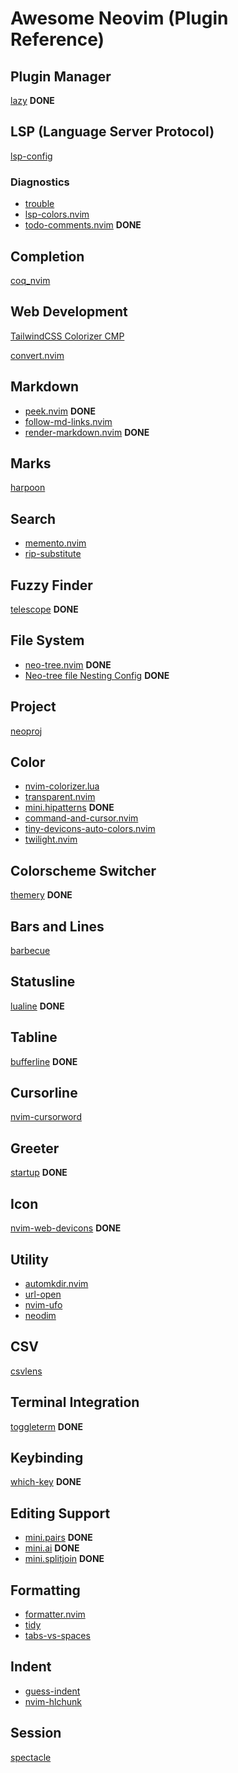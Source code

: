 # Awesome Neovim (Plugin Reference)

## Plugin Manager
[lazy](https://github.com/folke/lazy.nvim) **DONE**

## LSP (Language Server Protocol)
[lsp-config](https://github.com/neovim/nvim-lspconfig)

### Diagnostics
- [trouble](https://github.com/folke/trouble.nvim)
- [lsp-colors.nvim](https://github.com/folke/lsp-colors.nvim)
- [todo-comments.nvim](https://github.com/folke/todo-comments.nvim) **DONE**

## Completion
[coq_nvim](https://github.com/ms-jpq/coq_nvim)

## Web Development
[TailwindCSS Colorizer CMP](https://github.com/roobert/tailwindcss-colorizer-cmp.nvim)

[convert.nvim](https://github.com/cjodo/convert.nvim)

## Markdown
- [peek.nvim](https://github.com/toppair/peek.nvim) **DONE**
- [follow-md-links.nvim](https://github.com/jghauser/follow-md-links.nvim)
- [render-markdown.nvim](https://github.com/MeanderingProgrammer/render-markdown.nvim) **DONE**

## Marks
[harpoon](https://github.com/ThePrimeagen/harpoon)

## Search
- [memento.nvim](https://github.com/gaborvecsei/memento.nvim)
- [rip-substitute](https://github.com/chrisgrieser/nvim-rip-substitute)

## Fuzzy Finder
[telescope](https://github.com/nvim-telescope/telescope.nvim) **DONE**

## File System
- [neo-tree.nvim](https://github.com/nvim-neo-tree/neo-tree.nvim) **DONE**
- [Neo-tree file Nesting Config](https://github.com/saifulapm/neotree-file-nesting-config) **DONE**

## Project
[neoproj](https://github.com/pluffie/neoproj)

## Color
- [nvim-colorizer.lua](https://github.com/NvChad/nvim-colorizer.lua)
- [transparent.nvim](https://github.com/xiyaowong/transparent.nvi)
- [mini.hipatterns](https://github.com/echasnovski/mini.nvim/blob/main/readmes/mini-hipatterns.md) **DONE**
- [command-and-cursor.nvim](https://github.com/moyiz/command-and-cursor.nvim)
- [tiny-devicons-auto-colors.nvim](https://github.com/rachartier/tiny-devicons-auto-colors.nvim)
- [twilight.nvim](https://github.com/folke/twilight.nvim)

## Colorscheme Switcher
[themery](https://github.com/zaldih/themery.nvim) **DONE**

## Bars and Lines
[barbecue](https://github.com/utilyre/barbecue.nvim)

## Statusline
[lualine](https://github.com/nvim-lualine/lualine.nvim) **DONE**

## Tabline
[bufferline](https://github.com/akinsho/bufferline.nvim) **DONE**

## Cursorline
[nvim-cursorword](https://github.com/xiyaowong/nvim-cursorword)

## Greeter
[startup](https://github.com/max397574/startup.nvim) **DONE**

## Icon
[nvim-web-devicons](https://github.com/nvim-tree/nvim-web-devicons) **DONE**

## Utility
- [automkdir.nvim](https://github.com/mateuszwieloch/automkdir.nvim)
- [url-open](https://github.com/sontungexpt/url-open)
- [nvim-ufo](https://github.com/kevinhwang91/nvim-ufo)
- [neodim](https://github.com/zbirenbaum/neodim)

## CSV
[csvlens](https://github.com/theKnightsOfRohan/csvlens.nvim)

## Terminal Integration
[toggleterm](https://github.com/akinsho/toggleterm.nvim) **DONE**

## Keybinding
[which-key](https://github.com/folke/which-key.nvim) **DONE**

## Editing Support
- [mini.pairs](https://github.com/echasnovski/mini.nvim/blob/main/readmes/mini-pairs.md) **DONE**
- [mini.ai](https://github.com/echasnovski/mini.nvim/blob/main/readmes/mini-ai.md) **DONE**
- [mini.splitjoin](https://github.com/echasnovski/mini.nvim/blob/main/readmes/mini-splitjoin.md) **DONE**

## Formatting
- [formatter.nvim](https://github.com/mhartington/formatter.nvim)
- [tidy](https://github.com/mcauley-penney/tidy.nvim)
- [tabs-vs-spaces](https://github.com/tenxsoydev/tabs-vs-spaces.nvim)

## Indent
- [guess-indent](https://github.com/NMAC427/guess-indent.nvim)
- [nvim-hlchunk](https://github.com/yaocccc/nvim-hlchunk)

## Session
[spectacle](https://github.com/RutaTang/spectacle.nvim)
